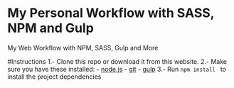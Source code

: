 # My Personal Workflow with SASS, NPM and Gulp
My Web Workflow with NPM, SASS, Gulp and More

#Instructions
1.- Clone this repo or download it from this website.
2.- Make sure you have these installed:
    - [node.js](http://nodejs.org/)
    - [git](http://git-scm.com/)
    - [gulp](http://gulpjs.com/)
3.- Run `npm install ` to install the project dependencies   
